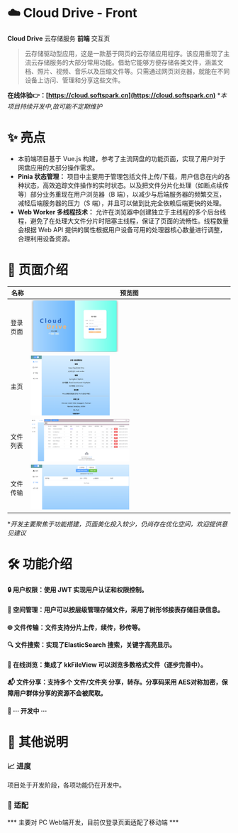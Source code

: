 # :cloud: Cloud Drive - Front

**Cloud Drive** 云存储服务 **前端** 交互页

> 云存储驱动型应用，这是一款基于网页的云存储应用程序。该应用重现了主流云存储服务的大部分常用功能。借助它能够方便存储各类文件，涵盖文档、照片、视频、音乐以及压缩文件等。只需通过网页浏览器，就能在不同设备上访问、管理和分享这些文件。

<b>在线体验👉：[https://cloud.softspark.cn](https://cloud.softspark.cn)</b> **本项目持续开发中,故可能不定期维护*



# ✨ 亮点

- 本前端项目基于 Vue.js 构建，参考了主流网盘的功能页面，实现了用户对于网盘应用的大部分操作需求。
- **Pinia 状态管理：** 项目中主要用于管理包括文件上传/下载，用户信息在内的各种状态，高效追踪文件操作的实时状态。以及把文件分片化处理（如断点续传等）部分业务重现在用户浏览器（B 端），以减少与后端服务器的频繁交互，减轻后端服务器的压力（S 端），并且可以做到比完全依赖后端更快的处理。
- **Web Worker 多线程技术：** 允许在浏览器中创建独立于主线程的多个后台线程，避免了在处理大文件分片时阻塞主线程，保证了页面的流畅性。线程数量会根据 Web API 提供的属性根据用户设备可用的处理器核心数量进行调整，合理利用设备资源。



# :page_with_curl: 页面介绍

| 名称     | 预览图                                                       |
| -------- | ------------------------------------------------------------ |
| 登录页面 | <img src="/assets/readme/1.1-loginPage.png" width="45%" />   |
| 主页     | <img src="/assets/readme/1.2-mainPage.png" width="40%" />    |
| 文件列表 | <img src="/assets/readme/1.3-filePage.png" width="50%" />    |
| 文件传输 | <img src="/assets/readme/1.4-transferPage.png" width="50%" /> |

**开发主要聚焦于功能搭建，页面美化投入较少，仍尚存在优化空间，欢迎提供意见建议*



# 🛠️ 功能介绍

#### 🔒 用户权限：使用 JWT 实现用户认证和权限控制。

####  :file_folder: 空间管理：用户可以按层级管理存储文件，采用了树形邻接表存储目录信息。

#### 🌐 文件传输：文件支持分片上传，续传，秒传等。

#### 🔍 文件搜索：实现了ElasticSearch 搜索，关键字高亮显示。

#### 📄 在线浏览：集成了 kkFileView 可以浏览多数格式文件（逐步完善中）。

#### :mailbox_with_mail: 文件分享：支持多个 文件/文件夹 分享，转存。分享码采用 AES​ 对称加密，保障用户群体分享的资源不会被爬取。



#### 💬 ··· 开发中 ···



# 🔔 其他说明

### :chart_with_upwards_trend: 进度

项目处于开发阶段，各项功能仍在开发中。

### :vibration_mode: 适配

*** 主要对 PC Web端开发，目前仅登录页面适配了移动端 ***

